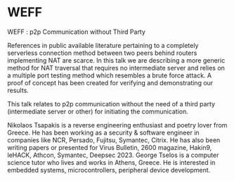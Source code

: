 # WEFF
WEFF : p2p Communication without Third Party

References in public available literature pertaining to a completely serverless connection method between two peers behind routers implementing NAT are scarce. In this talk we are describing a more generic method for NAT traversal that requires no intermediate server and relies on a multiple port testing method which resembles a brute force attack. A proof of concept has been created for verifying and demonstrating our results.

This talk relates to p2p communication without the need of a third party (intermediate server or other) for initiating the communication.

Nikolaos Tsapakis is a reverse engineering enthusiast and poetry lover from Greece. He has been working as a security & software engineer in companies like NCR, Persado, Fujitsu, Symantec, Citrix. He has also been writing papers or presented for Virus Bulletin, 2600 magazine, Hakin9, leHACK, Athcon, Symantec, Deepsec 2023. George Tselos is a computer science tutor who lives and works in Athens, Greece. He is interested in embedded systems, microcontrollers, peripheral device development.
